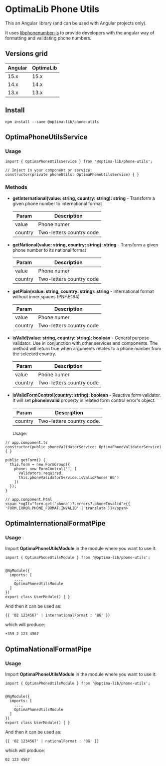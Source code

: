 # OptimaLib Phone Utils

This an Angular library (and can be used with Angular projects only).

It uses [libphonenumber-js](https://gitlab.com/catamphetamine/libphonenumber-js) to provide developers with the angular way of formatting and validating phone numbers.

## Versions grid

| Angular | OptimaLib |
| --- | --- |
| 15.x | 15.x |
| 14.x | 14.x |
| 13.x | 13.x |

## Install

```
npm install --save @optima-lib/phone-utils
```

## OptimaPhoneUtilsService

### Usage

```
import { OptimaPhoneUtilsService } from '@optima-lib/phone-utils';

// Inject in your component or service:
constructor(private phoneUtils: OptimaPhoneUtilsService) { }
```

### Methods

- **getInternational(value: string, country: string): string** - Transform a given phone number to international format

  | Param | Description |
  | --- | --- |
  | value | Phone numer |
  | country | Two-letters country code |

- **getNational(value: string, country: string): string** - Transform a given phone number to its national format

  | Param | Description |
  | --- | --- |
  | value | Phone numer |
  | country | Two-letters country code |

- **getPlain(value: string, country: string): string** - International format without inner spaces (PNF.E164)

  | Param | Description |
  | --- | --- |
  | value | Phone numer |
  | country | Two-letters country code |

- **isValid(value: string, country: string): boolean** - General purpose validator. Use in conjunction with other services
  and components. The method will return true when arguments relates to a phone number from the selected country.

  | Param | Description |
  | --- | --- |
  | value | Phone numer |
  | country | Two-letters country code |

- **isValidFormControl(country: string): boolean** - Reactive form validator. It will set **phoneInvalid** property
  in related form control error's object.

  | Param | Description |
  | --- | --- |
  | country | Two-letters country code.|
  
   Usage:

```
// app.component.ts
constructor(public phoneValidatorService: OptimaPhoneValidatorService) { }

public getForm() {
  this.form = new FormGroup({
    phone: new FormControl('', [
      Validators.required,
      this.phoneValidatorService.isValidPhone('BG')
    ])
  });
}

// app.component.html
<span *ngIf="form.get('phone')?.errors?.phoneInvalid">{{ 'FORM.ERROR.PHONE_FORMAT.INVALID' | translate }}</span>
```

## OptimaInternationalFormatPipe

### Usage

Import **OptimaPhoneUtilsModule** in the module where you want to use it:

```
import { OptimaPhoneUtilsModule } from '@optima-lib/phone-utils';


@NgModule({
  imports: [
    ...,
    OptimaPhoneUtilsModule
  ]
})
export class UserModule() { }
```

And then it can be used as:

```
{{ '02 1234567' | internationalFormat : 'BG' }}
```

which will produce:

```
+359 2 123 4567
```

## OptimaNationalFormatPipe

### Usage

Import **OptimaPhoneUtilsModule** in the module where you want to use it:

```
import { OptimaPhoneUtilsModule } from '@optima-lib/phone-utils';


@NgModule({
  imports: [
    ...,
    OptimaPhoneUtilsModule
  ]
})
export class UserModule() { }
```

And then it can be used as:

```
{{ '02 1234567' | nationalFormat : 'BG' }}
```

which will produce:

```
02 123 4567
```
